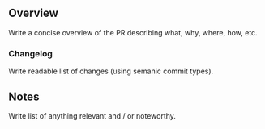 ## Overview

Write a concise overview of the PR describing what, why, where, how, etc.

### Changelog

Write readable list of changes (using semanic commit types).

## Notes

Write list of anything relevant and / or noteworthy.
